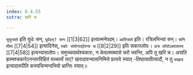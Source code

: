 ```yaml
---
index: 8.4.55
sutra: खरि च

---
```

   `युयुत्सते` इति युधेः सन्, `पूर्ववत्? सनः`  [[1|3|62]]  इत्यात्मनेपदम्। `आरिप्सते` इति। रत्रिलभिभ्यां सन्। `सनि मीमा`  [[7|4|54]]  इत्यादिनेस्, `स्कोः संयोगाद्योरन्त च`  [[8|2|29]]  इति सकारलोपः। `अत्र लोपोऽब्यासस्य`  [[7|4|58]]  इत्यभ्यासलोपः। समुच्चयार्थश्चकारः, न केवलमब्यासे चरो भवन्ति, अपि तु खरि च। असति ह्रस्मश्चकारेऽनन्तरविहितं यच्चर्त्त्वं तत्? खरादावभ्यासनिमित्ते प्रत्यये स्यात् -तिष्ठासतीत्यादौ, न तु `चखाद` इत्यादावपीति कस्यचिन्मन्दभियो भ्रान्तिः स्यात्॥